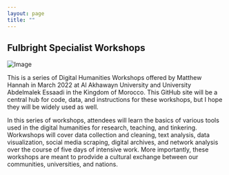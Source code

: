 ```yaml
---
layout: page
title: ""
---
```

## Fulbright Specialist Workshops 
![Image](https://upload.wikimedia.org/wikipedia/commons/a/af/Picture_of_Morocco.jpg)

This is a series of Digital Humanities Workshops offered by Matthew Hannah in March 2022 at Al Akhawayn University and University Abdelmalek Essaadi in the Kingdom of Morocco. This GitHub site will be a central hub for code, data, and instructions for these workshops, but I hope they will be widely used as well. 

In this series of workshops, attendees will learn the basics of various tools used in the digital humanities for research, teaching, and tinkering. Workwshops will cover data collection and cleaning, text analysis, data visualization, social media scraping, digital archives, and network analysis over the course of five days of intensive work. More importantly, these workshops are meant to prodvide a cultural exchange between our communities, universities, and nations.
